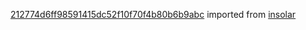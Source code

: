[212774d6ff98591415dc52f10f70f4b80b6b9abc](https://github.com/insolar/insolar/commit/212774d6ff98591415dc52f10f70f4b80b6b9abc) imported from [insolar](https://github.com/insolar/insolar)
